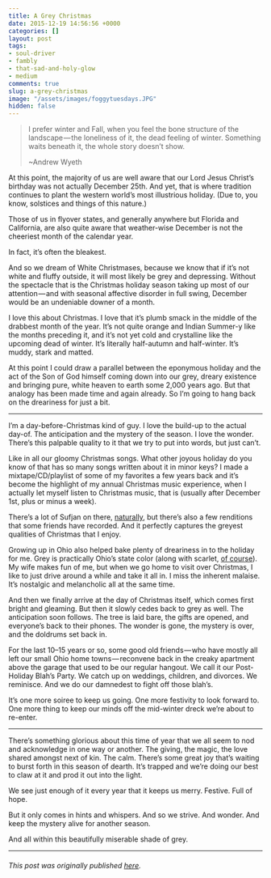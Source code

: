 ```yaml
---
title: A Grey Christmas
date: 2015-12-19 14:56:56 +0000
categories: []
layout: post
tags:
- soul-driver
- fambly
- that-sad-and-holy-glow
- medium
comments: true
slug: a-grey-christmas
image: "/assets/images/foggytuesdays.JPG"
hidden: false
---
```

> I prefer winter and Fall, when you feel the bone structure of the landscape — the loneliness of it, the dead feeling of winter. Something waits beneath it, the whole story doesn’t show.
>
> \~Andrew Wyeth <!-- break -->

At this point, the majority of us are well aware that our Lord Jesus Christ’s birthday was not actually December 25th. And yet, that is where tradition continues to plant the western world’s most illustrious holiday. (Due to, you know, solstices and things of this nature.)

Those of us in flyover states, and generally anywhere but Florida and California, are also quite aware that weather-wise December is not the cheeriest month of the calendar year.

In fact, it’s often the bleakest.

And so we dream of White Christmases, because we know that if it’s not white and fluffy outside, it will most likely be grey and depressing. Without the spectacle that is the Christmas holiday season taking up most of our attention — and with seasonal affective disorder in full swing, December would be an undeniable downer of a month.

I love this about Christmas. I love that it’s plumb smack in the middle of the drabbest month of the year. It’s not quite orange and Indian Summer-y like the months preceding it, and it’s not yet cold and crystalline like the upcoming dead of winter. It’s literally half-autumn and half-winter. It’s muddy, stark and matted.

At this point I could draw a parallel between the eponymous holiday and the act of the Son of God himself coming down into our grey, dreary existence and bringing pure, white heaven to earth some 2,000 years ago. But that analogy has been made time and again already. So I’m going to hang back on the dreariness for just a bit.

---

I’m a day-before-Christmas kind of guy. I love the build-up to the actual day-of. The anticipation and the mystery of the season. I love the wonder. There’s this palpable quality to it that we try to put into words, but just can’t.

Like in all our gloomy Christmas songs. What other joyous holiday do you know of that has so many songs written about it in minor keys? I made a mixtape/CD/playlist of some of my favorites a few years back and it’s become the highlight of my annual Christmas music experience, when I actually let myself listen to Christmas music, that is (usually after December 1st, plus or minus a week).

There’s a lot of Sufjan on there, [naturally](https://medium.com/@ryanstraits/the-50-states-of-grief-b8c798f3ca87#.ksr5eiapi), but there’s also a few renditions that some friends have recorded. And it perfectly captures the greyest qualities of Christmas that I enjoy.

Growing up in Ohio also helped bake plenty of dreariness in to the holiday for me. Grey is practically Ohio’s state color (along with scarlet, [of course](https://www.osu.edu/)). My wife makes fun of me, but when we go home to visit over Christmas, I like to just drive around a while and take it all in. I miss the inherent malaise. It’s nostalgic and melancholic all at the same time.

And then we finally arrive at the day of Christmas itself, which comes first bright and gleaming. But then it slowly cedes back to grey as well. The anticipation soon follows. The tree is laid bare, the gifts are opened, and everyone’s back to their phones. The wonder is gone, the mystery is over, and the doldrums set back in.

For the last 10–15 years or so, some good old friends — who have mostly all left our small Ohio home towns — reconvene back in the creaky apartment above the garage that used to be our regular hangout. We call it our Post-Holiday Blah’s Party. We catch up on weddings, children, and divorces. We reminisce. And we do our damnedest to fight off those blah’s.

It’s one more soiree to keep us going. One more festivity to look forward to. One more thing to keep our minds off the mid-winter dreck we’re about to re-enter.

---

There’s something glorious about this time of year that we all seem to nod and acknowledge in one way or another. The giving, the magic, the love shared amongst next of kin. The calm. There’s some great joy that’s waiting to burst forth in this season of dearth. It’s trapped and we’re doing our best to claw at it and prod it out into the light.

We see just enough of it every year that it keeps us merry. Festive. Full of hope.

But it only comes in hints and whispers. And so we strive. And wonder. And keep the mystery alive for another season.

And all within this beautifully miserable shade of grey.

---

###### _This post was originally published_ [_here_](https://medium.com/@ryanstraits/a-grey-christmas-81ffa7aa7467)_._
